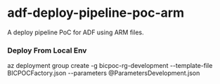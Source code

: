 # adf-deploy-pipeline-poc-arm
A deploy pipeline PoC for ADF using ARM files.

### Deploy From Local Env

az deployment group create -g bicpoc-rg-development --template-file BICPOCFactory.json --parameters @ParametersDevelopment.json
